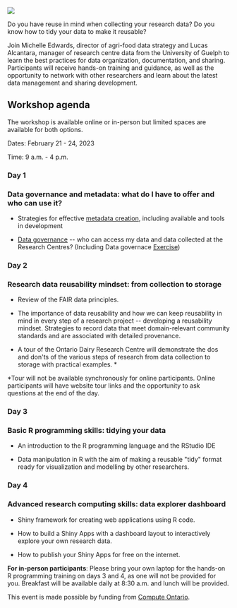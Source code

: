 ![](src/top-banner.png)

Do you have reuse in mind when collecting your research data? Do you know how to tidy your data to make it reusable?

Join Michelle Edwards, director of agri-food data strategy and Lucas Alcantara, manager of research centre data from the University of Guelph to learn the best practices for data organization, documentation, and sharing. Participants will receive hands-on training and guidance, as well as the opportunity to network with other researchers and learn about the latest data management and sharing development.

## Workshop agenda

The workshop is available online or in-person but limited spaces are available for both options.

Dates: February 21 - 24, 2023

Time: 9 a.m. - 4 p.m.

### Day 1

### Data governance and metadata: what do I have to offer and who can use it?

-   Strategies for effective [metadata creation](Day_1/D1S2_Effective_Metadata_Creation/D1S2_Effective_Metadata_Creation.pdf), including available and tools in development

-   [Data governance](Day_1/D1S3_Data_Governance/D1S3_Data_Governance.pdf) -- who can access my data and data collected at the Research Centres? (Including Data governace [Exercise](Day_1/D1S3_Data_Governance/D1S4_Data_Governance_Exercise.pdf))

### Day 2

### Research data reusability mindset: from collection to storage

-   Review of the FAIR data principles.

-   The importance of data reusability and how we can keep reusability in mind in every step of a research project -- developing a reusability mindset. Strategies to record data that meet domain-relevant community standards and are associated with detailed provenance.

-   A tour of the Ontario Dairy Research Centre will demonstrate the dos and don'ts of the various steps of research from data collection to storage with practical examples. \*

\*Tour will not be available synchronously for online participants. Online participants will have website tour links and the opportunity to ask questions at the end of the day.

### Day 3

### Basic R programming skills: tidying your data

-   An introduction to the R programming language and the RStudio IDE

-   Data manipulation in R with the aim of making a reusable "tidy" format ready for visualization and modelling by other researchers.

### Day 4

### Advanced research computing skills: data explorer dashboard

-   Shiny framework for creating web applications using R code.

-   How to build a Shiny Apps with a dashboard layout to interactively explore your own research data.

-   How to publish your Shiny Apps for free on the internet.

**For in-person participants**: Please bring your own laptop for the hands-on R programming training on days 3 and 4, as one will not be provided for you. Breakfast will be available daily at 8:30 a.m. and lunch will be provided.

This event is made possible by funding from [Compute Ontario](https://www.computeontario.ca/).
